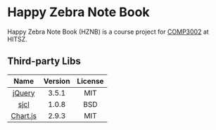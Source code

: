 # Happy Zebra Note Book
Happy Zebra Note Book (HZNB) is a course project for [COMP3002](http://liaoqing.me/comp3002.html) at HITSZ.


## Third-party Libs
|Name|Version|License|
|:-:|:-:|:-:|
|[jQuery](https://github.com/jquery/jquery)|3.5.1|MIT|
|[sjcl](https://github.com/bitwiseshiftleft/sjcl)|1.0.8|BSD|
|[Chart.js](https://github.com/chartjs/Chart.js)|2.9.3|MIT|

